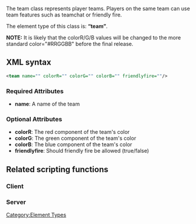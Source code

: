 The team class represents player teams. Players on the same team can use team features such as teamchat or friendly fire.

The element type of this class is: **“team”**.

**NOTE:** It is likely that the colorR/G/B values will be changed to the more standard color="\#RRGGBB" before the final release.

XML syntax
----------

``` xml
<team name="" colorR="" colorG="" colorB="" friendlyfire=""/>
```

### Required Attributes

-   **name**: A name of the team

### Optional Attributes

-   **colorR**: The red component of the team's color
-   **colorG**: The green component of the team's color
-   **colorB**: The blue component of the team's color
-   **friendlyfire**: Should friendly fire be allowed (true/false)

Related scripting functions
---------------------------

### Client

### Server

[Category:Element Types](/Category:Element_Types.md "wikilink")
